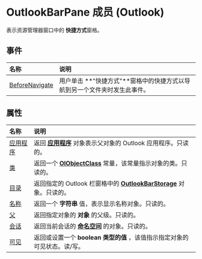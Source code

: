 
# OutlookBarPane 成员 (Outlook)


表示资源管理器窗口中的 **快捷方式**窗格。


## 事件



|**名称**|**说明**|
|:-----|:-----|
|[BeforeNavigate](f632928b-01a9-b467-1cee-0a86e0023f4d.md)|用户单击 **"快捷方式"**窗格中的快捷方式以导航到另一个文件夹时发生此事件。|

## 属性



|**名称**|**说明**|
|:-----|:-----|
|[应用程序](d64ca1e9-887e-89f5-95ec-53ec637abf1b.md)|返回 **[应用程序](797003e7-ecd1-eccb-eaaf-32d6ddde8348.md)** 对象表示父对象的 Outlook 应用程序。只读的。|
|[类](77352f3c-39bb-61c5-f27e-d9d3816cdf4e.md)|返回一个 **[OlObjectClass](33d724b3-df3c-2a7f-a80f-93b66d96f588.md)** 常量，该常量指示对象的类。只读的。|
|[目录](ec7b8c50-7bf5-50d5-6c0b-32091106350e.md)|返回指定的 Outlook 栏窗格中的 **[OutlookBarStorage](e6dc8dc0-bae4-f59b-c991-1421b280de38.md)** 对象。只读的。|
|[名称](fc948c3e-1029-b426-c906-bc66231fa653.md)|返回一个 **字符串** 值，表示显示名称对象。只读的。|
|[父](a5287c13-2c7d-4e1c-0752-57367cfcb4b8.md)|返回指定对象的 **对象** 的父级。只读的。|
|[会话](8aa3d36b-2044-85a7-2b79-86c6b161c4df.md)|返回当前会话的 **[命名空间](f0dcaa19-07f5-5d42-a3bf-2e42b7885644.md)** 的对象。只读的。|
|[可见](d9d00e7a-52ef-b481-7a56-729e1ac04534.md)|返回或设置一个 **boolean 类型的值** ，该值指示指定对象的可见状态。读/写。|
